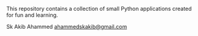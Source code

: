 This repository contains a collection of small Python applications created for fun and learning.


Sk Akib Ahammed
ahammedskakib@gmail.com
